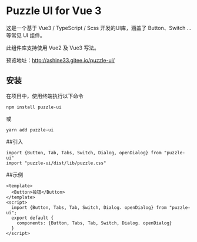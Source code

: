 # Puzzle UI for Vue 3

这是一个基于 Vue3 / TypeScript / Scss 开发的UI库，涵盖了 Button、Switch ... 等常见 UI 组件。

此组件库支持使用 Vue2 及 Vue3 写法。

预览地址：http://ashine33.gitee.io/puzzle-ui/

## 安装

在项目中，使用终端执行以下命令

```
npm install puzzle-ui
```
或
```
yarn add puzzle-ui
```
##引入
```
import {Button, Tab, Tabs, Switch, Dialog, openDialog} from "puzzle-ui"
import "puzzle-ui/dist/lib/puzzle.css"

```

##示例
```
<template>
  <Button>按钮</Button>
</template>
<script>
  import {Button, Tabs, Tab, Switch, Dialog. openDialog} from "puzzle-ui";
  export default {
    components: {Button, Tabs, Tab, Switch, Dialog. openDialog}
  }
</script>
```
